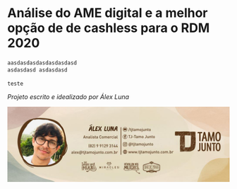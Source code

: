 # Análise do AME digital e a melhor opção de de cashless para o RDM 2020

```
aasdasdasdasdasdasdasd 
asdasdasd asdasdasd

```
``
teste
``










_Projeto escrito e idealizado por Álex Luna_

![Álex Luna](Assinatura%20de%20e-mail-.jpg)